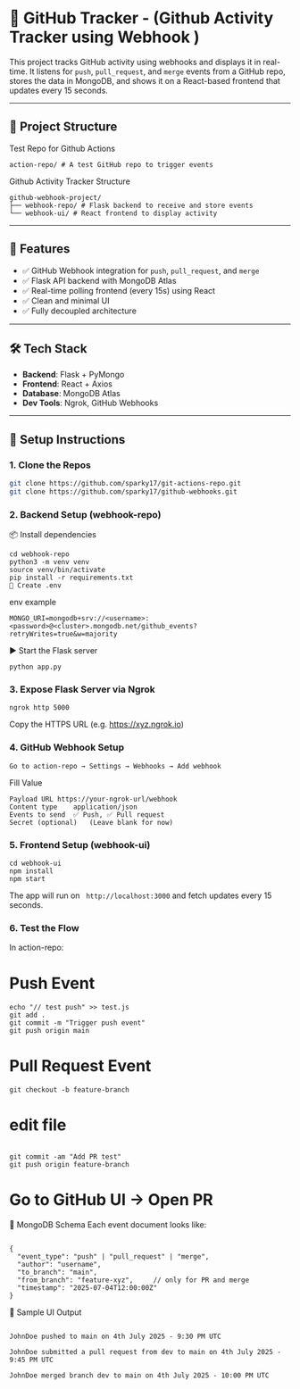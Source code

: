 # 🚀 GitHub Tracker - (Github Activity Tracker using Webhook )

This project tracks GitHub activity using webhooks and displays it in real-time. It listens for `push`, `pull_request`, and `merge` events from a GitHub repo, stores the data in MongoDB, and shows it on a React-based frontend that updates every 15 seconds.

---

## 🧩 Project Structure

Test Repo for Github Actions
```
action-repo/ # A test GitHub repo to trigger events
```
Github Activity Tracker Structure
```
github-webhook-project/
├── webhook-repo/ # Flask backend to receive and store events
└── webhook-ui/ # React frontend to display activity
```

---

## 📌 Features

- ✅ GitHub Webhook integration for `push`, `pull_request`, and `merge`
- ✅ Flask API backend with MongoDB Atlas
- ✅ Real-time polling frontend (every 15s) using React
- ✅ Clean and minimal UI
- ✅ Fully decoupled architecture

---

## 🛠️ Tech Stack

- **Backend**: Flask + PyMongo
- **Frontend**: React + Axios
- **Database**: MongoDB Atlas
- **Dev Tools**: Ngrok, GitHub Webhooks

---

## 🔧 Setup Instructions

### 1. Clone the Repos

```bash
git clone https://github.com/sparky17/git-actions-repo.git
git clone https://github.com/sparky17/github-webhooks.git
```
### 2. Backend Setup (webhook-repo)
📦 Install dependencies
 ```
cd webhook-repo
python3 -m venv venv
source venv/bin/activate
pip install -r requirements.txt
📄 Create .env
```
env example
```
MONGO_URI=mongodb+srv://<username>:<password>@<cluster>.mongodb.net/github_events?retryWrites=true&w=majority
```
▶️ Start the Flask server
```
python app.py
```
### 3. Expose Flask Server via Ngrok
```
ngrok http 5000
```
Copy the HTTPS URL (e.g. https://xyz.ngrok.io)

### 4. GitHub Webhook Setup
```
Go to action-repo → Settings → Webhooks → Add webhook
```
Fill Value
```
Payload URL	https://your-ngrok-url/webhook
Content type	application/json
Events to send	✅ Push, ✅ Pull request
Secret (optional)	(Leave blank for now)
```
### 5. Frontend Setup (webhook-ui)
```
cd webhook-ui
npm install
npm start
```
The app will run on
``` http://localhost:3000``` and fetch updates every 15 seconds.

### 6. Test the Flow
In action-repo:

# Push Event
```
echo "// test push" >> test.js
git add .
git commit -m "Trigger push event"
git push origin main
```
# Pull Request Event
```
git checkout -b feature-branch
```

# edit file
```

git commit -am "Add PR test"
git push origin feature-branch
```

# Go to GitHub UI → Open PR
🧾 MongoDB Schema
Each event document looks like:
```

{
  "event_type": "push" | "pull_request" | "merge",
  "author": "username",
  "to_branch": "main",
  "from_branch": "feature-xyz",     // only for PR and merge
  "timestamp": "2025-07-04T12:00:00Z"
}
```

🎯 Sample UI Output
```

JohnDoe pushed to main on 4th July 2025 - 9:30 PM UTC

JohnDoe submitted a pull request from dev to main on 4th July 2025 - 9:45 PM UTC

JohnDoe merged branch dev to main on 4th July 2025 - 10:00 PM UTC
```

